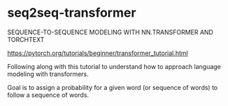 # seq2seq-transformer
SEQUENCE-TO-SEQUENCE MODELING WITH NN.TRANSFORMER AND TORCHTEXT

https://pytorch.org/tutorials/beginner/transformer_tutorial.html

Following along with this tutorial to understand how to approach language modeling with transformers. 

Goal is to assign a probability for a given word (or sequence of words) to follow a sequence of words. 